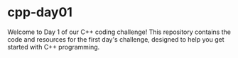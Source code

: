 # cpp-day01
Welcome to Day 1 of our C++ coding challenge! This repository contains the code and resources for the first day's challenge, designed to help you get started with C++ programming.
